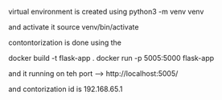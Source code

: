virtual environment is created using python3 -m venv venv

and activate it source venv/bin/activate

contontorization is done using the 

docker build -t flask-app .
docker run -p 5005:5000 flask-app

and it running on teh port --> http://localhost:5005/

and contorization id is 192.168.65.1

